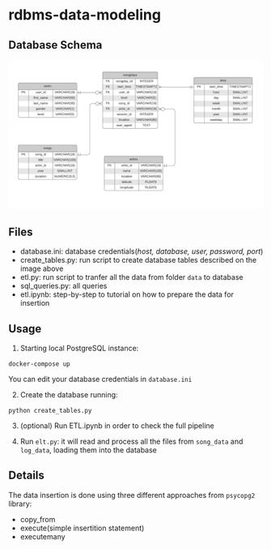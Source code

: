 # rdbms-data-modeling

## Database Schema

![DatabaseSchema](Images/schema_database.png)

## Files
- database.ini: database credentials(*host, database, user, password, port*)
- create_tables.py: run script to create database tables described on the image above
- etl.py: run script to tranfer all the data from folder `data` to database
- sql_queries.py: all queries
- etl.ipynb: step-by-step to tutorial on how to prepare the data for insertion

## Usage

1. Starting local PostgreSQL instance:
```
docker-compose up
```

You can edit your database credentials in `database.ini`

2. Create the database running:
```
python create_tables.py
```

3. (optional) Run ETL.ipynb in order to check the full pipeline

4. Run `elt.py`: it will read and process all the files from `song_data` and `log_data`, loading them into the database

## Details

The data insertion is done using three different approaches from `psycopg2` library:

- copy_from
- execute(simple insertition statement)
- executemany


